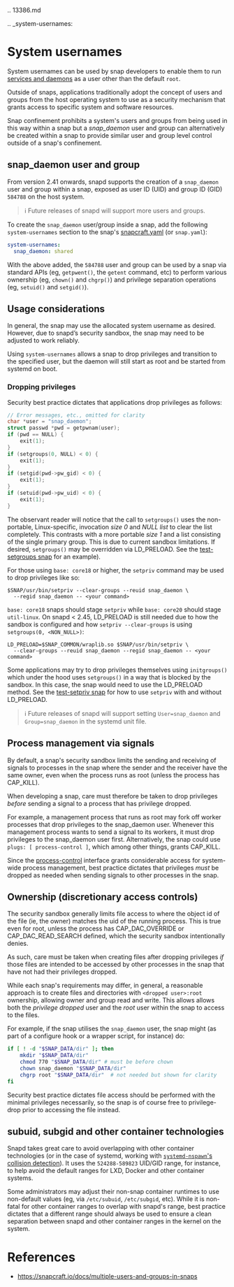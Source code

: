 .. 13386.md

.. _system-usernames:

# System usernames

System usernames can be used by snap developers to enable them to run [services and daemons](services-and-daemons.md) as a user other than the default `root`.

Outside of snaps, applications traditionally adopt the concept of users and groups from the host operating system to use as a security mechanism that grants access to specific system and software resources.

Snap confinement prohibits a system's users and groups from being used in this way within a snap but a *snap_daemon* user and group can alternatively be created within a snap to provide similar user and group level control outside of a snap's confinement.

<h2 id='heading--snap_daemon'>snap_daemon user and group</h2>

From version 2.41 onwards, snapd supports the creation of a `snap_daemon` user and group within a snap, exposed as user ID (UID) and group ID (GID) `584788` on the host system.

> ℹ Future releases of snapd will support more users and groups.

To create the `snap_daemon` user/group inside a snap, add the following `system-usernames` section to the snap's [snapcraft.yaml](snapcraft-yaml-reference.md) (or
`snap.yaml`):

```yaml
system-usernames:
  snap_daemon: shared
```

With the above added, the `584788` user and group can be used by a snap via standard APIs (eg, `getpwent()`, the `getent` command, etc) to perform various ownership (eg, `chown()` and `chgrp()`) and privilege separation operations (eg, `setuid()` and `setgid()`).

## Usage considerations

In general, the snap may use the allocated system username as desired. However, due to snapd’s security sandbox, the snap may need to be adjusted to work reliably.

Using `system-usernames` allows a snap to drop privileges and transition to the specified user, but the daemon will still start as root and be started from systemd on boot.

### Dropping privileges

Security best practice dictates that applications drop privileges as follows:

```c
// Error messages, etc., omitted for clarity
char *user = "snap_daemon";
struct passwd *pwd = getpwnam(user);
if (pwd == NULL) {
    exit(1);
}
if (setgroups(0, NULL) < 0) {
    exit(1);
}
if (setgid(pwd->pw_gid) < 0) {
    exit(1);
}
if (setuid(pwd->pw_uid) < 0) {
    exit(1);
}
```

The observant reader will notice that the call to `setgroups()` uses the non-portable, Linux-specific, invocation  _size 0_ and _NULL list_ to clear the list completely. This contrasts with a more portable _size 1_ and a list consisting of the single primary group. This is due to current sandbox limitations. If desired, `setgroups()` may be overridden via LD_PRELOAD. See the [test-setgroups snap](https://git.launchpad.net/~jdstrand/+git/test-setgroups/tree/) for an example).

For those using `base: core18` or higher, the `setpriv` command may be used to drop privileges like so:
```
$SNAP/usr/bin/setpriv --clear-groups --reuid snap_daemon \
  --regid snap_daemon -- <your command>
```

`base: core18` snaps should stage `setpriv` while `base: core20` should stage `util-linux`. On snapd < 2.45, LD_PRELOAD is still needed due to how the sandbox is configured and how `setpriv --clear-groups` is using `setgroups(0, <NON_NULL>)`:
```
LD_PRELOAD=$SNAP_COMMON/wraplib.so $SNAP/usr/bin/setpriv \
  --clear-groups --reuid snap_daemon --regid snap_daemon -- <your command>
```

Some applications may try to drop privileges themselves using `initgroups()` which under the hood uses `setgroups()` in a way that is blocked by the sandbox. In this case, the snap would need to use the LD_PRELOAD method. See the [test-setpriv snap](https://git.launchpad.net/~jdstrand/+git/test-setpriv/tree/) for how to use `setpriv` with and without LD_PRELOAD.

> ℹ Future releases of snapd will support setting `User=snap_daemon` and `Group=snap_daemon` in the systemd unit file.

## Process management via signals

By default, a snap's security sandbox limits the sending and receiving of signals to processes in the snap where the sender and the receiver have the same owner, even when the process runs as root (unless the process has CAP_KILL).

When developing a snap, care must therefore be taken to drop privileges _before_ sending a signal to a process that has privilege dropped.

For example, a management process that runs as root may fork off worker processes that drop privileges to the snap_daemon user. Whenever this management process wants to send a signal to its workers, it must drop privileges to the snap_daemon user first. Alternatively, the snap could use `plugs: [ process-control ]`, which among other things, grants CAP_KILL.

Since the [process-control](https://snapcraft.io/docs/process-control-interface) interface grants considerable access for system-wide process management, best practice dictates that privileges _must_ be dropped as needed when sending signals to other processes in the snap.

## Ownership (discretionary access controls)

The security sandbox generally limits file access to where the object id of the file (ie, the owner) matches the uid of the running process. This is true even for root, unless the process has CAP_DAC_OVERRIDE or CAP_DAC_READ_SEARCH defined, which the security sandbox intentionally denies.

As such, care must be taken when creating files after dropping privileges _if_ those files are intended to be accessed by other processes in the snap that have not had their privileges dropped.

While each snap's requirements may differ, in general, a reasonable approach is to create files and directories with `<dropped user>:root` ownership, allowing owner and group read and write. This allows allows both the _privilege dropped_ user and the _root_ user within the snap to access to the files.

For example, if the snap utilises the `snap_daemon` user, the snap might (as part of a configure hook or a wrapper script, for instance) do:

```sh
if [ ! -d "$SNAP_DATA/dir" ]; then
    mkdir "$SNAP_DATA/dir"
    chmod 770 "$SNAP_DATA/dir" # must be before chown
    chown snap_daemon "$SNAP_DATA/dir"
    chgrp root "$SNAP_DATA/dir"  # not needed but shown for clarity
fi
```

Security best practice dictates file access should be performed with the minimal privileges necessarily, so the snap is of course free to privilege-drop prior to accessing the file instead.

## subuid, subgid and other container technologies

Snapd takes great care to avoid overlapping with other container technologies (or in the case of systemd, working with [`systemd-nspawn`'s collision detection](https://github.com/systemd/systemd/blob/master/docs/UIDS-GIDS.md)). It uses the `524288-589823` UID/GID range, for instance, to help avoid the default ranges for LXD, Docker and other container systems.

Some administrators may adjust their non-snap container runtimes to use non-default values (eg, via `/etc/subuid`, `/etc/subgid`, etc). While it is non-fatal for other container ranges to overlap with snapd's range, best practice dictates that a different range should always be used to ensure a clean separation between snapd and other container ranges in the kernel on the system.

# References
* https://snapcraft.io/docs/multiple-users-and-groups-in-snaps